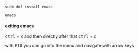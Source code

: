```
sudo dnf install emacs
```

```
emacs
```

#### exiting emacs

<kbd>ctrl</kbd> + <kbd>x</kbd> and then directly after that <kbd>ctrl</kbd> + <kbd>c</kbd>

with <kbd>F10</kbd> you can go into the menu and navigate with arrow keys
